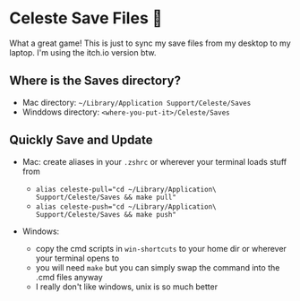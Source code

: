 # Celeste Save Files :strawberry:

What a great game! This is just to sync my save files from my desktop to my laptop. I'm using the itch.io version btw.

## Where is the Saves directory?

- Mac directory: `~/Library/Application Support/Celeste/Saves`
- Winddows directory: `<where-you-put-it>/Celeste/Saves`

## Quickly Save and Update

- Mac: create aliases in your `.zshrc` or wherever your terminal loads stuff from
    - `alias celeste-pull="cd ~/Library/Application\ Support/Celeste/Saves && make pull"`
    - `alias celeste-push="cd ~/Library/Application\ Support/Celeste/Saves && make push"`

- Windows:
    - copy the cmd scripts in `win-shortcuts` to your home dir or wherever your terminal opens to
    - you will need `make` but you can simply swap the command into the .cmd files anyway
    - I really don't like windows, unix is so much better
